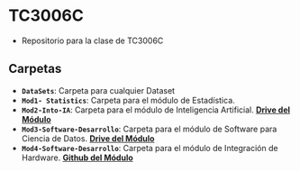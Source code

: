 # TC3006C
- Repositorio para la clase de TC3006C

## Carpetas
- **`DataSets`**: Carpeta para cualquier Dataset
- **`Mod1- Statistics`**: Carpeta para el módulo de Estadística.
- **`Mod2-Into-IA`**: Carpeta para el módulo de Inteligencia Artificial. **[Drive del Módulo](https://drive.google.com/drive/folders/1U-YlNTVtxFFGATH414HHQ9XK9IzoqDnJ)**
- **`Mod3-Software-Desarrollo`**: Carpeta para el módulo de Software para Ciencia de Datos. **[Drive del Módulo](https://drive.google.com/drive/folders/1J3STdHgrcHutAV6-bcejASv5kUpI8816)**
- **`Mod4-Software-Desarrollo`**: Carpeta para el módulo de Integración de Hardware. **[Github del Módulo](https://github.com/black4ninja/tc3006c_agodic23/tree/main)**
